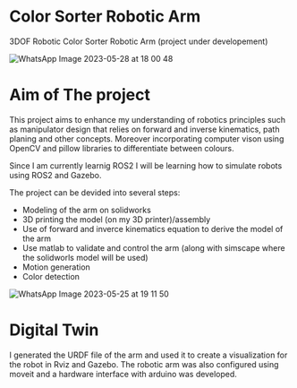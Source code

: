# Color Sorter Robotic Arm
3DOF Robotic Color Sorter Robotic Arm (project under developement)

![WhatsApp Image 2023-05-28 at 18 00 48](https://github.com/adnanO999/RoboticArm/assets/88556508/a3798c9c-1666-448f-ac3b-4e5ba4960099)

# Aim of The project
This project aims to enhance my understanding of robotics principles such as manipulator design that relies on forward and inverse kinematics, path planing and other concepts.
Moreover incorporating computer vison using OpenCV and pillow libraries to differentiate between colours.

Since I am currently learnig ROS2 I will be learning how to simulate robots using ROS2 and Gazebo.

The project can be devided into several steps:
* Modeling of the arm on solidworks
* 3D printing the model (on my 3D printer)/assembly
* Use of forward and inverce kinematics equation to derive the model of the arm
* Use matlab to validate and control the arm (along with simscape where the solidworls model will be used)
* Motion generation
* Color detection

![WhatsApp Image 2023-05-25 at 19 11 50](https://github.com/adnanO999/RoboticArm/assets/88556508/6b4055a9-60af-48ee-a999-4717e7d7c0bd)

# Digital Twin
I generated the URDF file of the arm and used it to create a visualization for the robot in Rviz and Gazebo. The robotic arm was also configured using moveit and a hardware interface with arduino was developed.

